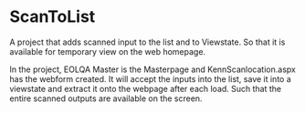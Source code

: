 # ScanToList
A project that adds scanned input to the list and to Viewstate. So that it is available for temporary view on the web homepage. 

In the project, EOLQA Master is the Masterpage and KennScanlocation.aspx has the webform created. It will accept the inputs into the list, save it into a viewstate and extract it onto the webpage after each load. Such that the entire scanned outputs are available on the screen.
